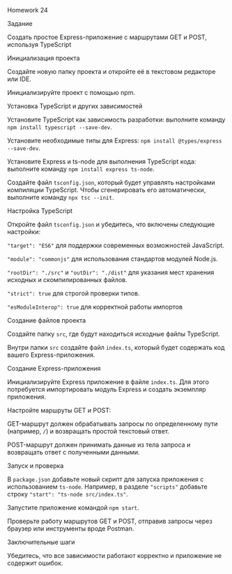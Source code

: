 
Homework 24


Задание


Создать простое Express-приложение с маршрутами GET и POST, используя TypeScript


Инициализация проекта


Создайте новую папку проекта и откройте её в текстовом редакторе или IDE.

Инициализируйте проект с помощью npm.


Установка TypeScript и других зависимостей


Установите TypeScript как зависимость разработки: выполните команду `npm install typescript --save-dev`.

Установите необходимые типы для Express: `npm install @types/express --save-dev`.

Установите Express и ts-node для выполнения TypeScript кода: выполните команду `npm install express ts-node`.

Создайте файл `tsconfig.json`, который будет управлять настройками компиляции TypeScript. Чтобы сгенерировать его автоматически, выполните команду `npx tsc --init`.


Настройка TypeScript


Откройте файл `tsconfig.json` и убедитесь, что включены следующие настройки:

`"target": "ES6"` для поддержки современных возможностей JavaScript.

`"module": "commonjs"` для использования стандартов модулей Node.js.

`"rootDir": "./src"` и `"outDir": "./dist"` для указания мест хранения исходных и скомпилированных файлов.

`"strict": true` для строгой проверки типов.

`"esModuleInterop": true` для корректной работы импортов



Создание файлов проекта


Создайте папку `src`, где будут находиться исходные файлы TypeScript.

Внутри папки `src` создайте файл `index.ts`, который будет содержать код вашего Express-приложения.


Создание Express-приложения


Инициализируйте Express приложение в файле `index.ts`. Для этого потребуется импортировать модуль Express и создать экземпляр приложения.

Настройте маршруты GET и POST:

GET-маршрут должен обрабатывать запросы по определенному пути (например, `/`) и возвращать простой текстовый ответ.

POST-маршрут должен принимать данные из тела запроса и возвращать ответ с полученными данными.


Запуск и проверка


В `package.json` добавьте новый скрипт для запуска приложения с использованием `ts-node`. Например, в разделе `"scripts"` добавьте строку `"start": "ts-node src/index.ts"`.

Запустите приложение командой `npm start`.

Проверьте работу маршрутов GET и POST, отправив запросы через браузер или инструменты вроде Postman.


Заключительные шаги


Убедитесь, что все зависимости работают корректно и приложение не содержит ошибок.

